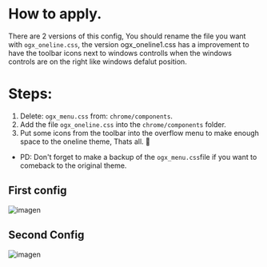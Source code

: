 # How to apply.
<p>There are 2 versions of this config, You should rename the file you want with <code>ogx_oneline.css</code>, the version ogx_oneline1.css has a improvement to have the toolbar icons next to windows controlls when the windows controls are on the right like windows defalut position. </p>

# Steps: 
<ol><li>Delete: <code>ogx_menu.css</code> from: <code>chrome/components</code>. </li>

  <li>Add the file <code>ogx_oneline.css</code> into the <code>chrome/components</code> folder.</li>
  <li>Put some icons from the toolbar into the overflow menu to make enough space to the oneline theme, Thats all. 💙</li></ol>

<ul><li>PD: Don't forget to make a backup of the <code>ogx_menu.css</code>file if you want to comeback to the original theme.</li></ul>

## First config
![imagen](https://user-images.githubusercontent.com/22057609/192365984-299a844b-fea7-4b1b-b05e-3078f1c3226f.png)

## Second Config
![imagen](https://user-images.githubusercontent.com/22057609/192365808-c7ec4c63-0230-483e-8138-d02d778bf421.png)
